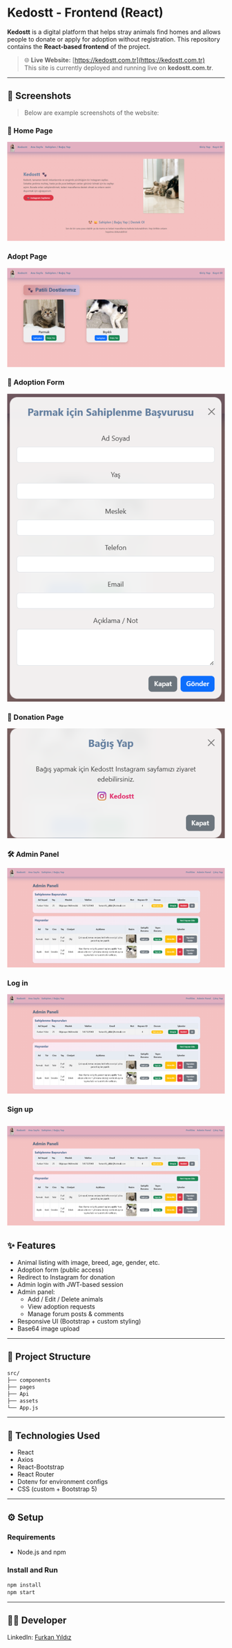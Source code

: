 # Kedostt - Frontend (React)

**Kedostt** is a digital platform that helps stray animals find homes and allows people to donate or apply for adoption without registration. This repository contains the **React-based frontend** of the project.

> 🌐 **Live Website:** [https://kedostt.com.tr](https://kedostt.com.tr)  
> This site is currently deployed and running live on **kedostt.com.tr**.

---

## 📸 Screenshots

> Below are example screenshots of the website:

### 🐾 Home Page
![Home](public/screenshots/HomePage.png)

### Adopt Page
![Adopt/Donate](public/screenshots/AdoptPage.png)

### 📄 Adoption Form
![Adoption](public/screenshots/AdoptApplication.png)

### 💸 Donation Page
![Donation](public/screenshots/Donate.png)

### 🛠️ Admin Panel
![Admin](public/screenshots/AdminPanel.png)

### Log in
![Login](public/screenshots/AdminPanel.png)

### Sign up
![Signup](public/screenshots/AdminPanel.png)
---

## ✨ Features

- Animal listing with image, breed, age, gender, etc.
- Adoption form (public access)
- Redirect to Instagram for donation
- Admin login with JWT-based session
- Admin panel:
  - Add / Edit / Delete animals
  - View adoption requests
  - Manage forum posts & comments
- Responsive UI (Bootstrap + custom styling)
- Base64 image upload

---

## 📁 Project Structure
```
src/
├── components
├── pages
├── Api
├── assets
└── App.js
```
---

## 🧰 Technologies Used

- React
- Axios
- React-Bootstrap
- React Router
- Dotenv for environment configs
- CSS (custom + Bootstrap 5)

---

## ⚙️ Setup

### Requirements
- Node.js and npm

### Install and Run

```bash
npm install
npm start
```
---

## 👨‍💻 Developer
LinkedIn: [Furkan Yıldız](www.linkedin.com/in/furkan-yıldız-584383254)
